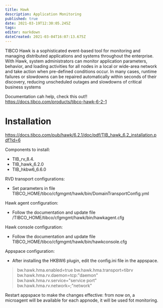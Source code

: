 ```yaml
---
title: Hawk
description: Application Monitoring
published: true
date: 2021-03-19T12:30:05.245Z
tags: 
editor: markdown
dateCreated: 2021-03-04T16:07:13.675Z
---
```


TIBCO Hawk is a sophisticated event-based tool for monitoring and managing distributed applications and systems throughout the enterprise. With Hawk, system administrators can monitor application parameters, behavior, and loading activities for all nodes in a local or wide-area network and take action when pre-defined conditions occur. In many cases, runtime failures or slowdowns can be repaired automatically within seconds of their discovery, reducing unscheduled outages and slowdowns of critical business systems

Documentation cah help, check this out!!
https://docs.tibco.com/products/tibco-hawk-6-2-1

# Installation

https://docs.tibco.com/pub/hawk/6.2.1/doc/pdf/TIB_hawk_6.2_installation.pdf?id=6

Components to install:
- TIB_rv_8.4.
- TIB_hawk_6.2.0
- TIB_hkbw6_6.6.0

RVD transport configurations:
- Set parameters in file 	TIBCO_HOME/tibco/cfgmgmt/hawk/bin/DomainTransportConfig.yml

Hawk agent configuration:
- Follow the documentation and update file /TIBCO_HOME/tibco/cfgmgmt/hawk/bin/hawkagent.cfg

Hawk console configuration:
- Follow the documentation and update file 
	TIBCO_HOME/tibco/cfgmgmt/hawk/bin/hawkconsole.cfg
  
Appspace configuration:
- After installing the HKBW6 plugin, edit the config.ini file in the appspace.

> bw.hawk.hma.enabled=true
> bw.hawk.hma.transport=tibrv
> bw.hawk.hma.rv.daemon=tcp\:"daemon"
> bw.hawk.hma.rv.service="service port"
> bw.hawk.hma.rv.network=;"network"

Restart appspace to make the changes effective: from now on, a microagent will be available for each appnode, it will be used fot monitoring.



